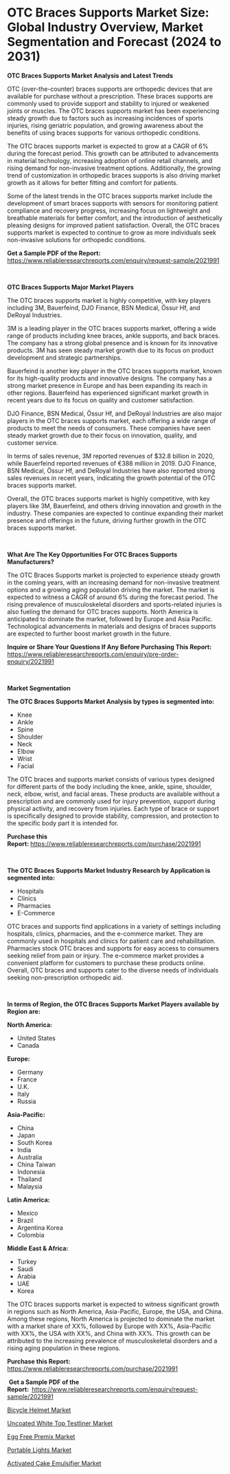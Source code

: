 <p><h1>OTC Braces Supports Market Size: Global Industry Overview, Market Segmentation and Forecast (2024 to 2031)</h1></p><p><strong>OTC Braces Supports Market Analysis and Latest Trends</strong></p>
<p><p>OTC (over-the-counter) braces supports are orthopedic devices that are available for purchase without a prescription. These braces supports are commonly used to provide support and stability to injured or weakened joints or muscles. The OTC braces supports market has been experiencing steady growth due to factors such as increasing incidences of sports injuries, rising geriatric population, and growing awareness about the benefits of using braces supports for various orthopedic conditions.</p><p>The OTC braces supports market is expected to grow at a CAGR of 6% during the forecast period. This growth can be attributed to advancements in material technology, increasing adoption of online retail channels, and rising demand for non-invasive treatment options. Additionally, the growing trend of customization in orthopedic braces supports is also driving market growth as it allows for better fitting and comfort for patients.</p><p>Some of the latest trends in the OTC braces supports market include the development of smart braces supports with sensors for monitoring patient compliance and recovery progress, increasing focus on lightweight and breathable materials for better comfort, and the introduction of aesthetically pleasing designs for improved patient satisfaction. Overall, the OTC braces supports market is expected to continue to grow as more individuals seek non-invasive solutions for orthopedic conditions.</p></p>
<p><strong>Get a Sample PDF of the Report:&nbsp;</strong> <a href="https://www.reliableresearchreports.com/enquiry/request-sample/2021991">https://www.reliableresearchreports.com/enquiry/request-sample/2021991</a></p>
<p>&nbsp;</p>
<p><strong>OTC Braces Supports Major Market Players</strong></p>
<p><p>The OTC braces supports market is highly competitive, with key players including 3M, Bauerfeind, DJO Finance, BSN Medical, Össur Hf, and DeRoyal Industries. </p><p>3M is a leading player in the OTC braces supports market, offering a wide range of products including knee braces, ankle supports, and back braces. The company has a strong global presence and is known for its innovative products. 3M has seen steady market growth due to its focus on product development and strategic partnerships.</p><p>Bauerfeind is another key player in the OTC braces supports market, known for its high-quality products and innovative designs. The company has a strong market presence in Europe and has been expanding its reach in other regions. Bauerfeind has experienced significant market growth in recent years due to its focus on quality and customer satisfaction.</p><p>DJO Finance, BSN Medical, Össur Hf, and DeRoyal Industries are also major players in the OTC braces supports market, each offering a wide range of products to meet the needs of consumers. These companies have seen steady market growth due to their focus on innovation, quality, and customer service.</p><p>In terms of sales revenue, 3M reported revenues of $32.8 billion in 2020, while Bauerfeind reported revenues of €388 million in 2019. DJO Finance, BSN Medical, Össur Hf, and DeRoyal Industries have also reported strong sales revenues in recent years, indicating the growth potential of the OTC braces supports market.</p><p>Overall, the OTC braces supports market is highly competitive, with key players like 3M, Bauerfeind, and others driving innovation and growth in the industry. These companies are expected to continue expanding their market presence and offerings in the future, driving further growth in the OTC braces supports market.</p></p>
<p>&nbsp;</p>
<p><strong>What Are The Key Opportunities For OTC Braces Supports Manufacturers?</strong></p>
<p><p>The OTC Braces Supports market is projected to experience steady growth in the coming years, with an increasing demand for non-invasive treatment options and a growing aging population driving the market. The market is expected to witness a CAGR of around 6% during the forecast period. The rising prevalence of musculoskeletal disorders and sports-related injuries is also fueling the demand for OTC braces supports. North America is anticipated to dominate the market, followed by Europe and Asia Pacific. Technological advancements in materials and designs of braces supports are expected to further boost market growth in the future.</p></p>
<p><strong>Inquire or Share Your Questions If Any Before Purchasing This Report:</strong> <a href="https://www.reliableresearchreports.com/enquiry/pre-order-enquiry/2021991">https://www.reliableresearchreports.com/enquiry/pre-order-enquiry/2021991</a></p>
<p>&nbsp;</p>
<p><strong>Market Segmentation</strong></p>
<p><strong>The OTC Braces Supports Market Analysis by types is segmented into:</strong></p>
<p><ul><li>Knee</li><li>Ankle</li><li>Spine</li><li>Shoulder</li><li>Neck</li><li>Elbow</li><li>Wrist</li><li>Facial</li></ul></p>
<p><p>The OTC braces and supports market consists of various types designed for different parts of the body including the knee, ankle, spine, shoulder, neck, elbow, wrist, and facial areas. These products are available without a prescription and are commonly used for injury prevention, support during physical activity, and recovery from injuries. Each type of brace or support is specifically designed to provide stability, compression, and protection to the specific body part it is intended for.</p></p>
<p><strong>Purchase this Report:&nbsp;</strong><a href="https://www.reliableresearchreports.com/purchase/2021991">https://www.reliableresearchreports.com/purchase/2021991</a></p>
<p>&nbsp;</p>
<p><strong>The OTC Braces Supports Market Industry Research by Application is segmented into:</strong></p>
<p><ul><li>Hospitals</li><li>Clinics</li><li>Pharmacies</li><li>E-Commerce</li></ul></p>
<p><p>OTC braces and supports find applications in a variety of settings including hospitals, clinics, pharmacies, and the e-commerce market. They are commonly used in hospitals and clinics for patient care and rehabilitation. Pharmacies stock OTC braces and supports for easy access to consumers seeking relief from pain or injury. The e-commerce market provides a convenient platform for customers to purchase these products online. Overall, OTC braces and supports cater to the diverse needs of individuals seeking non-prescription orthopedic aid.</p></p>
<p>&nbsp;</p>
<p><strong>In terms of Region, the OTC Braces Supports Market Players available by Region are:</strong></p>
<p>
    <p> <strong> North America: </strong>
        <ul>
            <li>United States</li>
            <li>Canada</li>
        </ul>
        </p> 
    <p> <strong> Europe: </strong>
        <ul>
            <li>Germany</li>
            <li>France</li>
            <li>U.K.</li>
            <li>Italy</li>
            <li>Russia</li>
        </ul>
        </p> 
    <p> <strong> Asia-Pacific: </strong>
        <ul>
            <li>China</li>
            <li>Japan</li>
            <li>South Korea</li>
            <li>India</li>
            <li>Australia</li>
            <li>China Taiwan</li>
            <li>Indonesia</li>
            <li>Thailand</li>
            <li>Malaysia</li>
        </ul>
        </p> 
    <p> <strong> Latin America: </strong>
        <ul>
            <li>Mexico</li>
            <li>Brazil</li>
            <li>Argentina Korea</li>
            <li>Colombia</li>
        </ul>
        </p> 
    <p> <strong> Middle East & Africa: </strong>
        <ul>
            <li>Turkey</li>
            <li>Saudi</li>
            <li>Arabia</li>
            <li>UAE</li>
            <li>Korea</li>
        </ul>
    </p>
    </p>
<p><p>The OTC braces supports market is expected to witness significant growth in regions such as North America, Asia-Pacific, Europe, the USA, and China. Among these regions, North America is projected to dominate the market with a market share of XX%, followed by Europe with XX%, Asia-Pacific with XX%, the USA with XX%, and China with XX%. This growth can be attributed to the increasing prevalence of musculoskeletal disorders and a rising aging population in these regions.</p></p>
<p><strong>Purchase this Report: </strong><a href="https://www.reliableresearchreports.com/purchase/2021991">https://www.reliableresearchreports.com/purchase/2021991</a></p>
<p>&nbsp;<strong>Get a Sample PDF of the Report:&nbsp;&nbsp;</strong><a href="https://www.reliableresearchreports.com/enquiry/request-sample/2021991">https://www.reliableresearchreports.com/enquiry/request-sample/2021991</a></p>
<p><strong></strong></p>
<p><p><a href="https://view.publitas.com/reportprime-1/bicycle-helmet-market-size-and-examines-its-market-scope-with-a-primary-focus-on-growth-opportunities-and-forecasted-trends-spanning-from-2024-to-2031/">Bicycle Helmet Market</a></p><p><a href="https://iodized-pantydraco-05c.notion.site/Uncoated-White-Top-Testliner-Market-Growth-Market-Trends-COVID-19-Impact-and-Forecasts-for-period-8cbd5d41c58f42628d982df2087e94be">Uncoated White Top Testliner Market</a></p><p><a href="https://noble-drawer-34c.notion.site/Egg-Free-Premix-Market-Size-Market-Share-and-Global-Market-Analysis-Report-2024-2031-12ee9c586bd84fb8a7c24d6b05abaf5a">Egg Free Premix Market</a></p><p><a href="https://view.publitas.com/reportprime-1/global-portable-lights-market-by-types-applications-and-major-players-with-regional-growth-rate-analysis-and-development-situation-from-2024-to-2031/">Portable Lights Market</a></p><p><a href="https://three-jumbo-f6d.notion.site/Activated-Cake-Emulsifier-Market-Size-and-Growth-Market-Segmentation-Regional-and-Country-Breakdow-bbb31b94e3ad4bb5851dfa23ccc08589">Activated Cake Emulsifier Market</a></p></p>